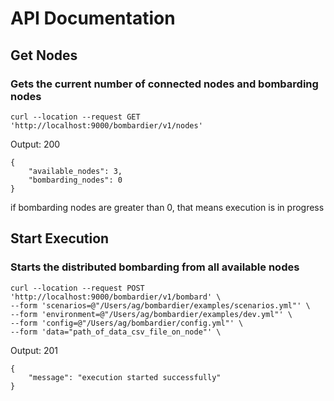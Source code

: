 # API Documentation  

## Get Nodes
### Gets the current number of connected nodes and bombarding nodes
```
curl --location --request GET 'http://localhost:9000/bombardier/v1/nodes'
```

Output: 200
```
{
    "available_nodes": 3,
    "bombarding_nodes": 0
}
```
if bombarding nodes are greater than 0, that means execution is in progress  

## Start Execution
### Starts the distributed bombarding from all available nodes
```
curl --location --request POST 'http://localhost:9000/bombardier/v1/bombard' \
--form 'scenarios=@"/Users/ag/bombardier/examples/scenarios.yml"' \
--form 'environment=@"/Users/ag/bombardier/examples/dev.yml"' \
--form 'config=@"/Users/ag/bombardier/config.yml"' \
--form 'data="path_of_data_csv_file_on_node"' \
```

Output: 201
```
{
    "message": "execution started successfully"
}
```